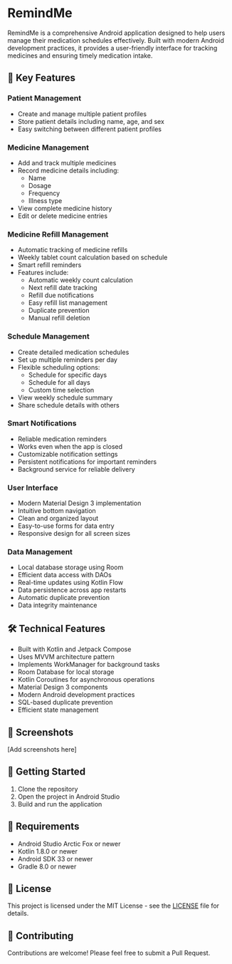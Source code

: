 # RemindMe

RemindMe is a comprehensive Android application designed to help users manage their medication schedules effectively. Built with modern Android development practices, it provides a user-friendly interface for tracking medicines and ensuring timely medication intake.

## 🌟 Key Features

### Patient Management
- Create and manage multiple patient profiles
- Store patient details including name, age, and sex
- Easy switching between different patient profiles

### Medicine Management
- Add and track multiple medicines
- Record medicine details including:
  - Name
  - Dosage
  - Frequency
  - Illness type
- View complete medicine history
- Edit or delete medicine entries

### Medicine Refill Management
- Automatic tracking of medicine refills
- Weekly tablet count calculation based on schedule
- Smart refill reminders
- Features include:
  - Automatic weekly count calculation
  - Next refill date tracking
  - Refill due notifications
  - Easy refill list management
  - Duplicate prevention
  - Manual refill deletion

### Schedule Management
- Create detailed medication schedules
- Set up multiple reminders per day
- Flexible scheduling options:
  - Schedule for specific days
  - Schedule for all days
  - Custom time selection
- View weekly schedule summary
- Share schedule details with others

### Smart Notifications
- Reliable medication reminders
- Works even when the app is closed
- Customizable notification settings
- Persistent notifications for important reminders
- Background service for reliable delivery

### User Interface
- Modern Material Design 3 implementation
- Intuitive bottom navigation
- Clean and organized layout
- Easy-to-use forms for data entry
- Responsive design for all screen sizes

### Data Management
- Local database storage using Room
- Efficient data access with DAOs
- Real-time updates using Kotlin Flow
- Data persistence across app restarts
- Automatic duplicate prevention
- Data integrity maintenance

## 🛠 Technical Features

- Built with Kotlin and Jetpack Compose
- Uses MVVM architecture pattern
- Implements WorkManager for background tasks
- Room Database for local storage
- Kotlin Coroutines for asynchronous operations
- Material Design 3 components
- Modern Android development practices
- SQL-based duplicate prevention
- Efficient state management

## 📱 Screenshots

[Add screenshots here]

## 🚀 Getting Started

1. Clone the repository
2. Open the project in Android Studio
3. Build and run the application

## 🔧 Requirements

- Android Studio Arctic Fox or newer
- Kotlin 1.8.0 or newer
- Android SDK 33 or newer
- Gradle 8.0 or newer

## 📄 License

This project is licensed under the MIT License - see the [LICENSE](LICENSE) file for details.

## 🤝 Contributing

Contributions are welcome! Please feel free to submit a Pull Request.
